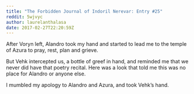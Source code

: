 ```yaml
---
title: "The Forbidden Journal of Indoril Nerevar: Entry #25"
reddit: 5wjvyc
author: laurelanthalasa
date: 2017-02-27T22:20:59Z
---
```


After Voryn left, Alandro took my hand and started to lead me to the temple of Azura to pray, rest, plan and grieve.

But Vehk intercepted us, a bottle of greef in hand, and reminded me that we never did have that poetry recital.  Here was a look that told me this was no place for Alandro or anyone else.

I mumbled my apology to Alandro and Azura, and took Vehk’s hand.
